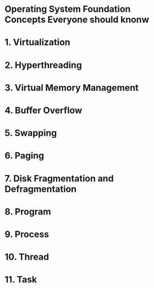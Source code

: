 # Operating System Foundation Concepts Everyone should knonw
# 1. Virtualization
# 2. Hyperthreading
# 3. Virtual Memory Management
# 4. Buffer Overflow
# 5. Swapping
# 6. Paging
# 7. Disk Fragmentation and Defragmentation
# 8. Program
# 9. Process
# 10. Thread
# 11. Task

